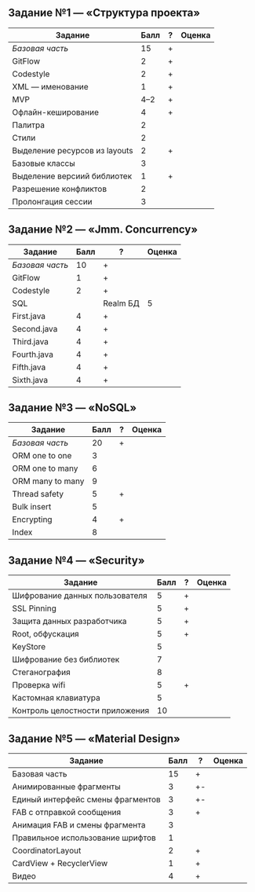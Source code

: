 ## Задание №1 — «Структура проекта»  

Задание                        |Балл | ? |Оценка
-------------------------------|-----|---|------
*Базовая часть*                |15   | + |
GitFlow                        |2    | + |
Codestyle                      |2    | + |
XML — именование               |1    | + |
MVP                            |4–2  | + |
Офлайн-кеширование             |4    | + |
Палитра                        |2    |   |
Стили                          |2    |   |
Выделение ресурсов из layouts  |2    | + |
Базовые классы                 |3    |   |
Выделение версиий библиотек    |1    | + |
Разрешение конфликтов          |2    |   |
Пролонгация сессии             |3    |   |

## Задание №2 — «Jmm. Concurrency»  

Задание                        |Балл | ? |Оценка
-------------------------------|-----|---|------
*Базовая часть*                |10   | + |
GitFlow                        |1    | + |
Codestyle                      |2    | + |
SQL || Realm БД                |5    | + |
First.java                     |4    | + |
Second.java                    |4    | + |
Third.java                     |4    | + |
Fourth.java                    |4    | + |
Fifth.java                     |4    | + |
Sixth.java                     |4    | + |

## Задание №3 — «NoSQL»  
Задание                        |Балл | ? |Оценка
-------------------------------|-----|---|------
*Базовая часть*                |20   | + |
ORM one to one                 |3    |   |
ORM one to many                |6    |   |
ORM many to many               |9    |   |
Thread safety                  |5    | + |
Bulk insert                    |5    |   |
Encrypting                     |4    | + |
Index                          |8    |   |

## Задание №4 — «Security»  
Задание                          |Балл | ? |Оценка
---------------------------------|-----|---|------
Шифрование данных пользователя   |5    | + |
SSL Pinning                      |5    | + |
Защита данных разработчика       |5    | + |
Root, обфускация                 |5    | + |
KeyStore                         |5    |   |
Шифрование без библиотек         |7    |   |
Стеганография                    |8    |   |
Проверка wifi                    |5    | + |
Кастомная клавиатура             |5    |   |
Контроль целостности приложения  |10   |   |

## Задание №5 — «Material Design»  
Задание                          |Балл |  ? |Оценка
---------------------------------|-----|----|------
Базовая часть                    |15   | +  |
Анимированные фрагменты          |3    | +- |
Единый интерфейс смены фрагментов|3    | +- |
FAB с отправкой сообщения        |3    | +  |
Анимация FAB и смены фрагмента   |3    |    |
Правильное использование шрифтов |1    |    |
CoordinatorLayout                |2    | +  |
CardView + RecyclerView          |1    | +  |
Видео                            |4    | +  |